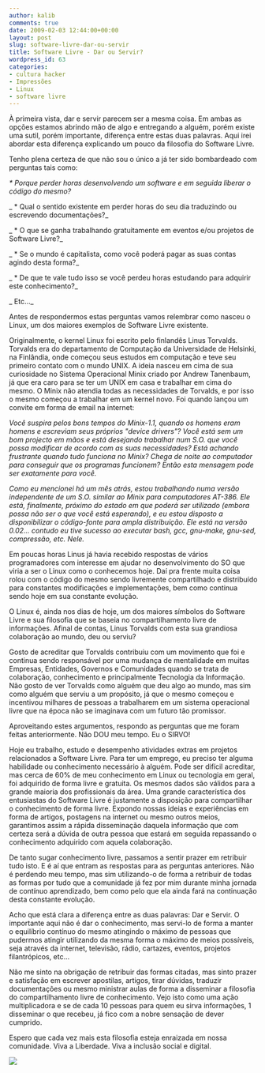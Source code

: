 ```yaml
---
author: kalib
comments: true
date: 2009-02-03 12:44:00+00:00
layout: post
slug: software-livre-dar-ou-servir
title: Software Livre - Dar ou Servir?
wordpress_id: 63
categories:
- cultura hacker
- Impressões
- Linux
- software livre
---
```


À primeira vista, dar e servir parecem ser a mesma coisa. Em ambas as opções estamos abrindo mão de algo e entregando a alguém, porém existe uma sutil, porém importante, diferença entre estas duas palavras. Aqui irei abordar esta diferença explicando um pouco da filosofia do Software Livre.




Tenho plena certeza de que não sou o único a já ter sido bombardeado com perguntas tais como:




_* Porque perder horas desenvolvendo um software e em seguida liberar o código do mesmo?_




_ * Qual o sentido existente em perder horas do seu dia traduzindo ou escrevendo  documentações?_




_ * O que se ganha trabalhando gratuitamente em eventos e/ou projetos de Software  Livre?_




_ * Se o mundo é capitalista, como você poderá pagar as suas contas agindo desta forma?_




_ * De que te vale tudo isso se você perdeu horas estudando para adquirir este  conhecimento?_




_ Etc..._




Antes de respondermos estas perguntas vamos relembrar como nasceu o Linux, um dos maiores exemplos de Software Livre existente.




Originalmente, o kernel Linux foi escrito pelo finlandês Linus Torvalds. Torvalds era do departamento de Computação da Universidade de Helsinki, na Finlândia, onde começou seus estudos em computação e teve seu primeiro contato com o mundo UNIX. A ideia nasceu em cima de sua curiosidade no Sistema Operacional Minix criado por Andrew Tanenbaum, já que era caro para se ter um UNIX em casa e trabalhar em cima do mesmo. O Minix não atendia todas as necessidades de Torvalds, e por isso o mesmo começou a trabalhar em um kernel novo. Foi quando lançou um convite em forma de email na internet:




_Você suspira pelos bons tempos do Minix-1.1, quando os homens eram homens e escreviam seus próprios "device drivers"? Você está sem um bom projecto em mãos e está desejando trabalhar num S.O. que você possa modificar de acordo com as suas necessidades? Está achando frustrante quando tudo funciona no Minix? Chega de noite ao computador para conseguir que os programas funcionem? Então esta mensagem pode ser exatamente para você._




_Como eu mencionei há um mês atrás, estou trabalhando numa versão independente de um S.O. similar ao Minix para computadores AT-386. Ele está, finalmente, próximo do estado em que poderá ser utilizado (embora possa não ser o que você está esperando), e eu estou disposto a disponibilizar o código-fonte para ampla distribuição. Ele está na versão 0.02... contudo eu tive sucesso ao executar bash, gcc, gnu-make, gnu-sed, compressão, etc. Nele._




Em poucas horas Linus já havia recebido respostas de vários programadores com interesse em ajudar no desenvolvimento do SO que viria a ser o Linux como o conhecemos hoje. Daí pra frente muita coisa rolou com o código do mesmo sendo livremente compartilhado e distribuído para constantes modificações e implementações, bem como continua sendo hoje em sua constante evolução.




O Linux é, ainda nos dias de hoje, um dos maiores símbolos do Software Livre e sua filosofia que se baseia no compartilhamento livre de informações. Afinal de contas, Linus Torvalds com esta sua grandiosa colaboração ao mundo, deu ou serviu?




Gosto de acreditar que Torvalds contribuiu com um movimento que foi e continua sendo responsável por uma mudança de mentalidade em muitas Empresas, Entidades, Governos e Comunidades quando se trata de colaboração, conhecimento e principalmente Tecnologia da Informação. Não gosto de ver Torvalds como alguém que deu algo ao mundo, mas sim como alguém que serviu a um propósito, já que o mesmo começou e incentivou milhares de pessoas a trabalharem em um sistema operacional livre que na época não se imaginava com um futuro tão promissor.




Aproveitando estes argumentos, respondo as perguntas que me foram feitas anteriormente. Não DOU meu tempo. Eu o SIRVO!




Hoje eu trabalho, estudo e desempenho atividades extras em projetos relacionados a Software Livre. Para ter um emprego, eu preciso ter alguma habilidade ou conhecimento necessário à alguém. Pode ser difícil acreditar, mas cerca de 60% de meu conhecimento em Linux ou tecnologia em geral, foi adquirido de forma livre e gratuita. Os mesmos dados são válidos para a grande maioria dos profissionais da área. Uma grande característica dos entusiastas do Software Livre é justamente a disposição para compartilhar o conhecimento de forma livre. Expondo nossas ideias e experiências em forma de artigos, postagens na internet ou mesmo outros meios, garantimos assim a rápida disseminação daquela informação que com certeza será a dúvida de outra pessoa que estará em seguida repassando o conhecimento adquirido com aquela colaboração.




De tanto sugar conhecimento livre, passamos a sentir prazer em retribuir tudo isto. E é aí que entram as respostas para as perguntas anteriores. Não é perdendo meu tempo, mas sim utilizando-o de forma a retribuir de todas as formas por tudo que a comunidade já fez por mim durante minha jornada de contínuo aprendizado, bem como pelo que ela ainda fará na continuação desta constante evolução.




Acho que está clara a diferença entre as duas palavras: Dar e Servir. O importante aqui não é dar o conhecimento, mas servi-lo de forma a manter o equilíbrio contínuo do mesmo atingindo o máximo de pessoas que pudermos atingir utilizando da mesma forma o máximo de meios possíveis, seja através da internet, televisão, rádio, cartazes, eventos, projetos filantrópicos, etc...




Não me sinto na obrigação de retribuir das formas citadas, mas sinto prazer e satisfação em escrever apostilas, artigos, tirar dúvidas, traduzir documentações ou mesmo ministrar aulas de forma a disseminar a filosofia do compartilhamento livre de conhecimento. Vejo isto como uma ação multiplicadora e se de cada 10 pessoas para quem eu sirva informações, 1 disseminar o que recebeu, já fico com a nobre sensação de dever cumprido.




Espero que cada vez mais esta filosofia esteja enraizada em nossa comunidade. Viva a Liberdade. Viva a inclusão social e digital.




[![](http://img376.imageshack.us/img376/8000/userbar635980sd7.gif)](http://img376.imageshack.us/img376/8000/userbar635980sd7.gif)



